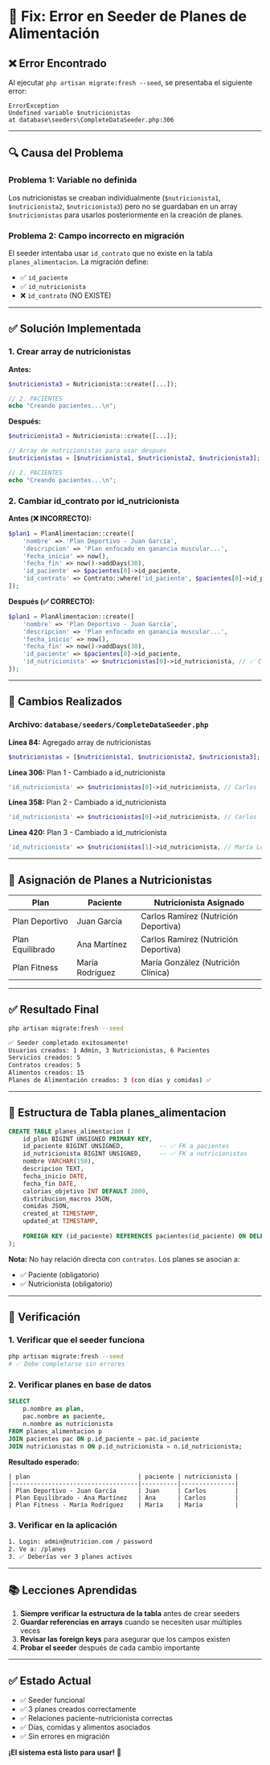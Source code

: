 # 🔧 Fix: Error en Seeder de Planes de Alimentación

## ❌ Error Encontrado

Al ejecutar `php artisan migrate:fresh --seed`, se presentaba el siguiente error:

```
ErrorException 
Undefined variable $nutricionistas
at database\seeders\CompleteDataSeeder.php:306
```

---

## 🔍 Causa del Problema

### **Problema 1: Variable no definida**
Los nutricionistas se creaban individualmente (`$nutricionista1`, `$nutricionista2`, `$nutricionista3`) pero no se guardaban en un array `$nutricionistas` para usarlos posteriormente en la creación de planes.

### **Problema 2: Campo incorrecto en migración**
El seeder intentaba usar `id_contrato` que no existe en la tabla `planes_alimentacion`. La migración define:
- ✅ `id_paciente`
- ✅ `id_nutricionista`
- ❌ `id_contrato` (NO EXISTE)

---

## ✅ Solución Implementada

### **1. Crear array de nutricionistas**

**Antes:**
```php
$nutricionista3 = Nutricionista::create([...]);

// 2. PACIENTES
echo "Creando pacientes...\n";
```

**Después:**
```php
$nutricionista3 = Nutricionista::create([...]);

// Array de nutricionistas para usar después
$nutricionistas = [$nutricionista1, $nutricionista2, $nutricionista3];

// 2. PACIENTES
echo "Creando pacientes...\n";
```

### **2. Cambiar id_contrato por id_nutricionista**

**Antes (❌ INCORRECTO):**
```php
$plan1 = PlanAlimentacion::create([
    'nombre' => 'Plan Deportivo - Juan García',
    'descripcion' => 'Plan enfocado en ganancia muscular...',
    'fecha_inicio' => now(),
    'fecha_fin' => now()->addDays(30),
    'id_paciente' => $pacientes[0]->id_paciente,
    'id_contrato' => Contrato::where('id_paciente', $pacientes[0]->id_paciente)->first()->id_contrato, // ❌
]);
```

**Después (✅ CORRECTO):**
```php
$plan1 = PlanAlimentacion::create([
    'nombre' => 'Plan Deportivo - Juan García',
    'descripcion' => 'Plan enfocado en ganancia muscular...',
    'fecha_inicio' => now(),
    'fecha_fin' => now()->addDays(30),
    'id_paciente' => $pacientes[0]->id_paciente,
    'id_nutricionista' => $nutricionistas[0]->id_nutricionista, // ✅ Carlos
]);
```

---

## 📝 Cambios Realizados

### **Archivo:** `database/seeders/CompleteDataSeeder.php`

**Línea 84:** Agregado array de nutricionistas
```php
$nutricionistas = [$nutricionista1, $nutricionista2, $nutricionista3];
```

**Línea 306:** Plan 1 - Cambiado a id_nutricionista
```php
'id_nutricionista' => $nutricionistas[0]->id_nutricionista, // Carlos
```

**Línea 358:** Plan 2 - Cambiado a id_nutricionista
```php
'id_nutricionista' => $nutricionistas[0]->id_nutricionista, // Carlos
```

**Línea 420:** Plan 3 - Cambiado a id_nutricionista
```php
'id_nutricionista' => $nutricionistas[1]->id_nutricionista, // María López
```

---

## 🎯 Asignación de Planes a Nutricionistas

| Plan | Paciente | Nutricionista Asignado |
|------|----------|------------------------|
| Plan Deportivo | Juan García | Carlos Ramírez (Nutrición Deportiva) |
| Plan Equilibrado | Ana Martínez | Carlos Ramírez (Nutrición Deportiva) |
| Plan Fitness | María Rodríguez | María González (Nutrición Clínica) |

---

## ✅ Resultado Final

```bash
php artisan migrate:fresh --seed

✅ Seeder completado exitosamente!
Usuarios creados: 1 Admin, 3 Nutricionistas, 6 Pacientes
Servicios creados: 5
Contratos creados: 5
Alimentos creados: 15
Planes de Alimentación creados: 3 (con días y comidas) ✅
```

---

## 🔗 Estructura de Tabla planes_alimentacion

```sql
CREATE TABLE planes_alimentacion (
    id_plan BIGINT UNSIGNED PRIMARY KEY,
    id_paciente BIGINT UNSIGNED,          -- ✅ FK a pacientes
    id_nutricionista BIGINT UNSIGNED,     -- ✅ FK a nutricionistas
    nombre VARCHAR(150),
    descripcion TEXT,
    fecha_inicio DATE,
    fecha_fin DATE,
    calorias_objetivo INT DEFAULT 2000,
    distribucion_macros JSON,
    comidas JSON,
    created_at TIMESTAMP,
    updated_at TIMESTAMP,
    
    FOREIGN KEY (id_paciente) REFERENCES pacientes(id_paciente) ON DELETE CASCADE
);
```

**Nota:** No hay relación directa con `contratos`. Los planes se asocian a:
- ✅ Paciente (obligatorio)
- ✅ Nutricionista (obligatorio)

---

## 🧪 Verificación

### **1. Verificar que el seeder funciona**
```bash
php artisan migrate:fresh --seed
# ✅ Debe completarse sin errores
```

### **2. Verificar planes en base de datos**
```sql
SELECT 
    p.nombre as plan,
    pac.nombre as paciente,
    n.nombre as nutricionista
FROM planes_alimentacion p
JOIN pacientes pac ON p.id_paciente = pac.id_paciente
JOIN nutricionistas n ON p.id_nutricionista = n.id_nutricionista;
```

**Resultado esperado:**
```
| plan                              | paciente | nutricionista |
|-----------------------------------|----------|---------------|
| Plan Deportivo - Juan García      | Juan     | Carlos        |
| Plan Equilibrado - Ana Martínez   | Ana      | Carlos        |
| Plan Fitness - María Rodríguez    | María    | María         |
```

### **3. Verificar en la aplicación**
```bash
1. Login: admin@nutricion.com / password
2. Ve a: /planes
3. ✅ Deberías ver 3 planes activos
```

---

## 📚 Lecciones Aprendidas

1. **Siempre verificar la estructura de la tabla** antes de crear seeders
2. **Guardar referencias en arrays** cuando se necesiten usar múltiples veces
3. **Revisar las foreign keys** para asegurar que los campos existen
4. **Probar el seeder** después de cada cambio importante

---

## ✅ Estado Actual

- ✅ Seeder funcional
- ✅ 3 planes creados correctamente
- ✅ Relaciones paciente-nutricionista correctas
- ✅ Días, comidas y alimentos asociados
- ✅ Sin errores en migración

**¡El sistema está listo para usar!** 🎉
